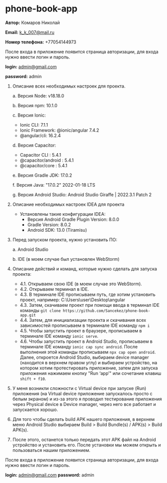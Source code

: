 # phone-book-app

**Автор:** Комаров Николай

**Email:** k_k_007@mail.ru

**Номер телефона:** +77054144973


После входа в приложение появится страница авторизации, для входа нужно ввести логин и пароль. 

**login:** admin@gmail.com

**password:** admin


1. Описание всех необходимых настроек для проекта.
   
   a. Версия Node:  v18.18.0
   
   b. Версия npm: 10.1.0
   
   c. Версия Ionic:
      - Ionic CLI: 7.1.1
      - Ionic Framework: @ionic/angular 7.4.2
      - @angular/cli: 16.2.4
        
   d. Версия Capacitor:
      - Capacitor CLI : 5.4.1
      - @capacitor/android : 5.4.1
      - @capacitor/core : 5.4.1
        
   e. Версия Gradle JDK: 17.0.2
   
   f. Версия Java: "17.0.2" 2022-01-18 LTS
   
   g. Версия Android Studio: Android Studio Giraffe | 2022.3.1 Patch 2

3. Описание необходимых настроек IDEA для проекта
   - Установлены такие конфигурации IDEA: 
     - Версия Android Gradle Plugin Version: 8.0.0
     - Gradle Version: 8.0.2
     - Android SDK: 13.0 (Tiramisu)

4. Перед запуском проекта, нужно установить ПО:
   
   a. Android Studio
   
   b. IDE (в моем случае был установлен WebStorm)

6. Описание действий и команд, которые нужно сделать для запуска проекта:
   - 4.1. Открываем свою IDE (в моем случае это WebStorm).
   - 4.2. Открываем терминал в IDE.
   - 4.3. В терминале IDE прописываем путь, где хотим установить проект, например: C:\Users\user\Desktop\angular
   - 4.3. Затем, скачиваем проект при помощи ввода в терминал IDE команды `git clone https://github.com/Sancekez/phone-book-app.git`
   - 4.4. Затем, для инициализации проекта и скачивания всех зависимостей прописываем в терминале IDE команду `npm i`
   - 4.5. Чтобы запустить проект в браузере, прописываем в терминале IDE команду `ionic serve`. 
   - 4.6. Чтобы запустить проект в Android Studio, прописываем в терминале IDE команду `ionic cap sync android`. После выполнения этой команды прописываем `npx cap open android`. Далее, откроется Android Studio, выбираем device manager (находится в верхнем правом углу) и выбираем устройство, на котором хотим протестировать приложение, затем для запуска приложения нажимаем кнопку "Run ‘app’" или сочетание клавиш `shift + f10`.

7. У меня возникли сложности с Virtual device при запуске (Run) приложения (на Virtual device приложение запускалось просто с белым экраном) и из-за этого я проводил тестирование приложения через Physical device в Device manager, через него все работает и запускается хорошо.

8. Для того чтобы сделать build APK нашего приложения, в верхнем меню Android Studio выбираем Build > Build Bundle(s) / APK(s) > Build APK(s).

9. После этого, останется только передать этот APK файл на Android устройство и установить его. После установки мы можем открыть и пользоваться нашим приложением.

После входа в приложение появится страница авторизации, для входа нужно ввести логин и пароль. 

**login:** admin@gmail.com
**password:** admin
